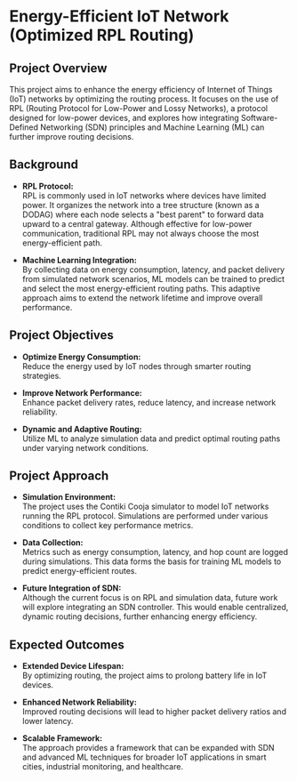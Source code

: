 #  Energy-Efficient IoT Network (Optimized RPL Routing)

## Project Overview

This project aims to enhance the energy efficiency of Internet of Things (IoT) networks by optimizing the routing process. It focuses on the use of RPL (Routing Protocol for Low-Power and Lossy Networks), a protocol designed for low-power devices, and explores how integrating Software-Defined Networking (SDN) principles and Machine Learning (ML) can further improve routing decisions.

## Background

- **RPL Protocol:**  
  RPL is commonly used in IoT networks where devices have limited power. It organizes the network into a tree structure (known as a DODAG) where each node selects a "best parent" to forward data upward to a central gateway. Although effective for low-power communication, traditional RPL may not always choose the most energy-efficient path.

- **Machine Learning Integration:**  
  By collecting data on energy consumption, latency, and packet delivery from simulated network scenarios, ML models can be trained to predict and select the most energy-efficient routing paths. This adaptive approach aims to extend the network lifetime and improve overall performance.

## Project Objectives

- **Optimize Energy Consumption:**  
  Reduce the energy used by IoT nodes through smarter routing strategies.

- **Improve Network Performance:**  
  Enhance packet delivery rates, reduce latency, and increase network reliability.

- **Dynamic and Adaptive Routing:**  
  Utilize ML to analyze simulation data and predict optimal routing paths under varying network conditions.

## Project Approach

- **Simulation Environment:**  
  The project uses the Contiki Cooja simulator to model IoT networks running the RPL protocol. Simulations are performed under various conditions to collect key performance metrics.

- **Data Collection:**  
  Metrics such as energy consumption, latency, and hop count are logged during simulations. This data forms the basis for training ML models to predict energy-efficient routes.

- **Future Integration of SDN:**  
  Although the current focus is on RPL and simulation data, future work will explore integrating an SDN controller. This would enable centralized, dynamic routing decisions, further enhancing energy efficiency.

## Expected Outcomes

- **Extended Device Lifespan:**  
  By optimizing routing, the project aims to prolong battery life in IoT devices.

- **Enhanced Network Reliability:**  
  Improved routing decisions will lead to higher packet delivery ratios and lower latency.

- **Scalable Framework:**  
  The approach provides a framework that can be expanded with SDN and advanced ML techniques for broader IoT applications in smart cities, industrial monitoring, and healthcare.

